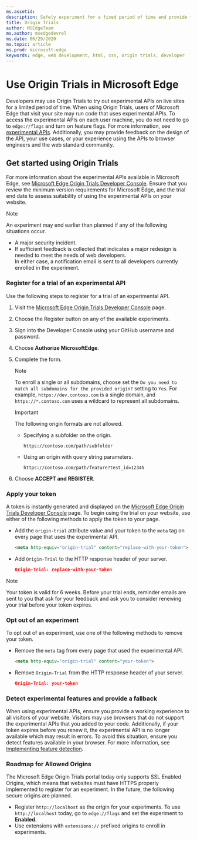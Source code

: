 ```yaml
---
ms.assetid: 
description: Safely experiment for a fixed period of time and provide feedback on new platform features.
title: Origin Trials
author: MSEdgeTeam
ms.author: msedgedevrel
ms.date: 06/29/2020
ms.topic: article
ms.prod: microsoft-edge
keywords: edge, web development, html, css, origin trials, developer
---
```


# Use Origin Trials in Microsoft Edge  

Developers may use Origin Trials to try out experimental APIs on live sites for a limited period of time.  When using Origin Trials, users of Microsoft Edge that visit your site may run code that uses experimental APIs.  To access the experimental APIs on each user machine, you do not need to go to `edge://flags` and turn on feature flags.  For more information, see [experimental APIs][DeveloperMicrsoftEdgeOriginTrials].  Additionally, you may provide feedback on the design of the API, your use cases, or your experience using the APIs to browser engineers and the web standard community.  

## Get started using Origin Trials  

For more information about the experimental APIs available in Microsoft Edge, see [Microsoft Edge Origin Trials Developer Console][DeveloperMicrsoftEdgeOriginTrials].  Ensure that you review the minimum version requirements for Microsoft Edge, and the trial end date to assess suitability of using the experimental APIs on your website.  

> [!NOTE]
> An experiment may end earlier than planned if any of the following situations occur.  
> *   A major security incident.  
> *   If sufficient feedback is collected that indicates a major redesign is needed to meet the needs of web developers.  
> In either case, a notification email is sent to all developers currently enrolled in the experiment.  

### Register for a trial of an experimental API  

Use the following steps to register for a trial of an experimental API.  

1.  Visit the [Microsoft Edge Origin Trials Developer Console][DeveloperMicrsoftEdgeOriginTrials] page.  
1.  Choose the Register button on any of the available experiments.  
1.  Sign into the Developer Console using your GitHub username and password.  
1.  Choose **Authorize MicrosoftEdge**.  
1.  Complete the form.  
    
    > [!NOTE]
    > To enroll a single or all subdomains, choose set the `Do you need to match all subdomains for the provided origin?` setting to `Yes`.  For example, `https://dev.contoso.com` is a single domain, and `https://*.contoso.com` uses a wildcard to represent all subdomains.  
    
    > [!IMPORTANT]
    > The following origin formats are not allowed.  
    > *   Specifying a subfolder on the origin.  
    >     
    >     ```https
    >     https://contoso.com/path/subfolder
    >     ```  
    > 
    > *   Using an origin with query string parameters.  
    >     
    >     ```https
    >     https://contoso.com/path/feature?test_id=12345
    >     ```  
    
1.  Choose **ACCEPT and REGISTER**.  

### Apply your token  

A token is instantly generated and displayed on the [Microsoft Edge Origin Trials Developer Console][DeveloperMicrsoftEdgeOriginTrials] page.  To begin using the trial on your website, use either of the following methods to apply the token to your page.  

*   Add the `origin-trial` attribute value and your token to the `meta` tag on every page that uses the experimental API.  
    
    ```html
    <meta http-equiv="origin-trial" content="replace-with-your-token">
    ```  
    
*   Add `Origin-Trial` to the HTTP response header of your server.  
    
    ```json
    Origin-Trial: replace-with-your-token
    ```  
    
> [!NOTE]
> Your token is valid for 6 weeks.  Before your trial ends, reminder emails are sent to you that ask for your feedback and ask you to consider renewing your trial before your token expires.  

### Opt out of an experiment  

To opt out of an experiment, use one of the following methods to remove your token.  

*   Remove the `meta` tag from every page that used the experimental API.  
    
    ```html
    <meta http-equiv="origin-trial" content="your-token">
    ```  
    
*   Remove `Origin-Trial` from the HTTP response header of your server.  
    
    ```json
    Origin-Trial: your-token
    ```  
    
### Detect experimental features and provide a fallback  

When using experimental APIs, ensure you provide a working experience to all visitors of your website.  Visitors may use browsers that do not support the experimental APIs that you added to your code.  Additionally, if your token expires before you renew it, the experimental API is no longer available which may result in errors.  To avoid this situation, ensure you detect features available in your browser.  For more information, see [Implementing feature detection][MDNImplementingFeatureDetection].

### Roadmap for Allowed Origins  

The Microsoft Edge Origin Trials portal today only supports SSL Enabled Origins, which means that websites must have HTTPS properly implemented to register for an experiment.  In the future, the following secure origins are planned.  

*   Register `http://localhost` as the origin for your experiments.  To use `http://localhost` today, go to `edge://flags` and set the experiment to **Enabled**.  
*   Use extensions with `extensions://` prefixed origins to enroll in experiments.  
    
<!-- links -->  

[DeveloperMicrsoftEdgeOriginTrials]: https://developer.microsoft.com/microsoft-edge/origin-trials "Microsoft Edge Origin Trials Developer Console | Microsoft Docs"  

[MDNImplementingFeatureDetection]: https://developer.mozilla.org/docs/learn/tools_and_testing/cross_browser_testing/feature_detection "Implementing feature detection | MDN"  
